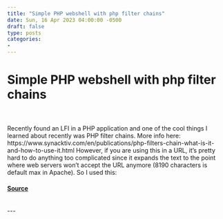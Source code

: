 ```yaml
---
title: "Simple PHP webshell with php filter chains"
date: Sun, 16 Apr 2023 04:00:00 -0500
draft: false
type: posts
categories: 
- 
---
```

# Simple PHP webshell with php filter chains

<br/>

<br/>
Recently found an LFI in a PHP application and one of the cool things I learned about recently was PHP filter chains. More info here: https://www.synacktiv.com/en/publications/php-filters-chain-what-is-it-and-how-to-use-it.html However, if you are using this in a URL, it’s pretty hard to do anything too complicated since it expands the text to the point where web servers won’t accept the URL anymore (8190 characters is default max in Apache). So I used this:

#### [Source](https://malicious.link/posts/2023/simple-php-webshell-with-php-filter-chains/)

<br/>
---
